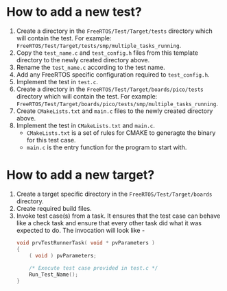 # How to add a new test?
1. Create a directory in the `FreeRTOS/Test/Target/tests` directory which will
   contain the test. For example: `FreeRTOS/Test/Target/tests/smp/multiple_tasks_running`.
1. Copy the `test_name.c` and `test_config.h` files from this template directory to
   the newly created directory above.
1. Rename the `test_name.c` according to the test name.
1. Add any FreeRTOS specific configuration required to `test_config.h`.
1. Implement the test in `test.c`.
1. Create a directory in the `FreeRTOS/Test/Target/boards/pico/tests` directory which will
   contain the test. For example: `FreeRTOS/Test/Target/boards/pico/tests/smp/multiple_tasks_running`.
1. Create `CMakeLists.txt` and `main.c` files to the newly created directory above.
1. Implement the test in `CMakeLists.txt` and `main.c`.
   - `CMakeLists.txt` is a set of rules for CMAKE to generagte the binary for this test case.
   - `main.c` is the entry function for the program to start with.

# How to add a new target?
1. Create a target specific directory in the `FreeRTOS/Test/Target/boards` directory.
1. Create required build files.
1. Invoke test case(s) from a task. It ensures that the test case
   can behave like a check task and ensure that every other task did what it was
   expected to do. The invocation will look like -
    ```c
    void prvTestRunnerTask( void * pvParameters )
    {
        ( void ) pvParameters;
        
        /* Execute test case provided in test.c */
        Run_Test_Name();
    }
    ```
